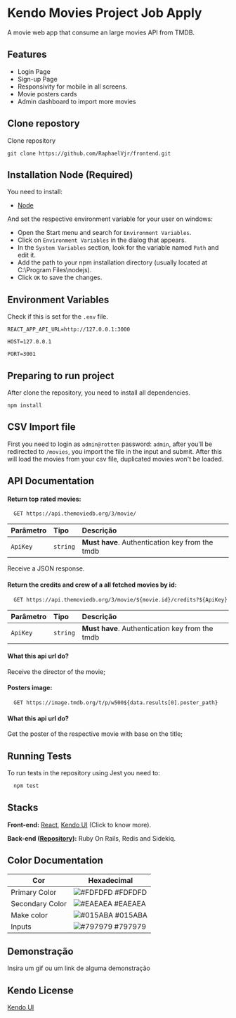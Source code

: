 
# Kendo Movies Project Job Apply

A movie web app that consume an large movies API from TMDB.


## Features

- Login Page
- Sign-up Page
- Responsivity for mobile in all screens.
- Movie posters cards
- Admin dashboard to import more movies


## Clone repostory

Clone repository

```http
git clone https://github.com/RaphaelVjr/frontend.git
```

## Installation Node (Required)

You need to install:

- [Node]

And set the respective environment variable for your user on windows:
- Open the Start menu and search for `Environment Variables`.
- Click on `Environment Variables` in the dialog that appears.
- In the `System Variables` section, look for the variable named `Path` and edit it.
- Add the path to your npm installation directory (usually located at C:\Program Files\nodejs).
- Click `OK` to save the changes.


[//]: # (These are reference links used in the body of this note and get stripped out when the markdown processor does its job. There is no need to format nicely because it shouldn't be seen. Thanks SO - http://stackoverflow.com/questions/4823468/store-comments-in-markdown-syntax)

   [Node]: <https://nodejs.org/en>

    
## Environment Variables

Check if this is set for the `.env` file.

`REACT_APP_API_URL=http://127.0.0.1:3000`

`HOST=127.0.0.1`

`PORT=3001`


## Preparing to run project

After clone the repository, you need to install all dependencies.

```http
npm install
```


## CSV Import file

First you need to login as `admin@rotten` password: `admin`, after you'll be redirected to `/movies`, you import the file in the input and submit. After this will load the movies from your csv file, duplicated movies won't be loaded.
## API Documentation

#### Return top rated movies:


```http
  GET https://api.themoviedb.org/3/movie/
```

| Parâmetro   | Tipo       | Descrição                           |
| :---------- | :--------- | :---------------------------------- |
| `ApiKey` | `string` | **Must have**. Authentication key from the tmdb |

Receive a JSON response.

#### Return the credits and crew of a all fetched movies by id:

```http
  GET https://api.themoviedb.org/3/movie/${movie.id}/credits?${ApiKey}
```

| Parâmetro   | Tipo       | Descrição                                   |
| :---------- | :--------- | :------------------------------------------ |
| `ApiKey`      | `string` | **Must have**. Authentication key from the tmdb |

#### What this api url do?

Receive the director of the movie;

#### Posters image:

```http
  GET https://image.tmdb.org/t/p/w500${data.results[0].poster_path}
```

#### What this api url do?

Get the poster of the respective movie with base on the title;


## Running Tests

To run tests in the repository using Jest you need to:

```bash
  npm test
```


## Stacks

**Front-end:** [React], [Kendo UI] (Click to know more).

**Back-end ([Repository]):** Ruby On Rails, Redis and Sidekiq.




[//]: # (These are reference links used in the body of this note and get stripped out when the markdown processor does its job. There is no need to format nicely because it shouldn't be seen. Thanks SO - http://stackoverflow.com/questions/4823468/store-comments-in-markdown-syntax)

   [React]: <https://nodejs.org/en>
   [Kendo UI]: <https://www.telerik.com/kendo-react-ui/components/getting-started/>
   [Repository]: <https://github.com/RaphaelVjr/Ruby-Backend-Project>
## Color Documentation

| Cor               | Hexadecimal                                                |
| ----------------- | ---------------------------------------------------------------- |
| Primary Color       | ![#FDFDFD](https://via.placeholder.com/10/FDFDFD?text=+) #FDFDFD |
| Secondary Color       | ![#EAEAEA](https://via.placeholder.com/10/EAEAEA?text=+) #EAEAEA |
| Make color       | ![#015ABA](https://via.placeholder.com/10/015ABA?text=+) #015ABA |
| Inputs | ![#797979](https://via.placeholder.com/10/#797979?text=+) #797979|


## Demonstração

Insira um gif ou um link de alguma demonstração


## Kendo License

[Kendo UI](https://choosealicense.com/licenses/mit/)


